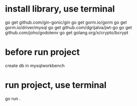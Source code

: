 # install library, use terminal
go get github.com/gin-gonic/gin
go get gorm.io/gorm
go get gorm.io/driver/mysql
go get github.com/dgrijalva/jwt-go
go get github.com/joho/godotenv
go get golang.org/x/crypto/bcrypt

# before run project
create db in mysqlworkbench

# run project, use terminal
go run .